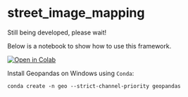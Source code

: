 # street_image_mapping



Still being developed, please wait!



Below is a notebook to show how to use this framework.


<a href="https://colab.research.google.com/drive/1sS1HmovMwxjax_0e8uqZm3Xtk-Xd-pef?usp=sharing" target="_parent"><img src="https://colab.research.google.com/assets/colab-badge.svg" alt="Open in Colab"/></a>



Install Geopandas on Windows using `Conda`:

`conda create -n geo --strict-channel-priority geopandas`